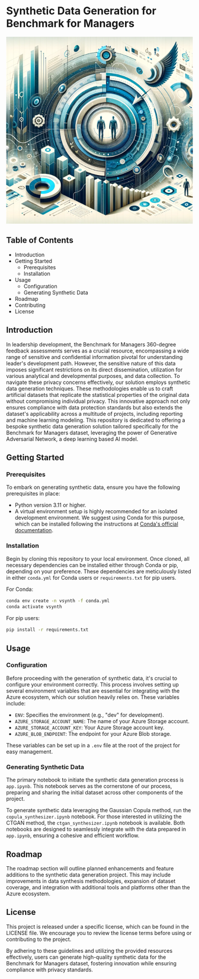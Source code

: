 # Synthetic Data Generation for Benchmark for Managers

![Synthetic Data](images/sdv.png)

## Table of Contents
- Introduction
- Getting Started
  - Prerequisites
  - Installation
- Usage
  - Configuration
  - Generating Synthetic Data
- Roadmap
- Contributing
- License

## Introduction
In leadership development, the Benchmark for Managers 360-degree feedback assessments serves as a crucial resource, encompassing a wide range of sensitive and confidential information pivotal for understanding leader's development path. However, the sensitive nature of this data imposes significant restrictions on its direct dissemination, utilization for various analytical and developmental purposes, and data collection. To navigate these privacy concerns effectively, our solution employs synthetic data generation techniques. These methodologies enable us to craft artificial datasets that replicate the statistical properties of the original data without compromising individual privacy. This innovative approach not only ensures compliance with data protection standards but also extends the dataset's applicability across a multitude of projects, including reporting and machine learning modeling. This repository is dedicated to offering a bespoke synthetic data generation solution tailored specifically for the Benchmark for Managers dataset, leveraging the power of Generative Adversarial Network, a deep learning based AI model.

## Getting Started

### Prerequisites
To embark on generating synthetic data, ensure you have the following prerequisites in place:
- Python version 3.11 or higher.
- A virtual environment setup is highly recommended for an isolated development environment. We suggest using Conda for this purpose, which can be installed following the instructions at [Conda's official documentation](https://docs.conda.io/projects/conda/en/latest/user-guide/install/download.html).

### Installation
Begin by cloning this repository to your local environment. Once cloned, all necessary dependencies can be installed either through Conda or pip, depending on your preference. These dependencies are meticulously listed in either `conda.yml` for Conda users or `requirements.txt` for pip users.

For Conda:
```bash
conda env create -n vsynth -f conda.yml
conda activate vsynth
```

For pip users:
```bash
pip install -r requirements.txt
```

## Usage

### Configuration
Before proceeding with the generation of synthetic data, it's crucial to configure your environment correctly. This process involves setting up several environment variables that are essential for integrating with the Azure ecosystem, which our solution heavily relies on. These variables include:

- `ENV`: Specifies the environment (e.g., "dev" for development).
- `AZURE_STORAGE_ACCOUNT_NAME`: The name of your Azure Storage account.
- `AZURE_STORAGE_ACCOUNT_KEY`: Your Azure Storage account key.
- `AZURE_BLOB_ENDPOINT`: The endpoint for your Azure Blob storage.

These variables can be set up in a `.env` file at the root of the project for easy management.

### Generating Synthetic Data
The primary notebook to initiate the synthetic data generation process is `app.ipynb`. This notebook serves as the cornerstone of our process, preparing and sharing the initial dataset across other components of the project.

To generate synthetic data leveraging the Gaussian Copula method, run the `copula_synthesizer.ipynb` notebook. For those interested in utilizing the CTGAN method, the `ctgan_synthesizer.ipynb` notebook is available. Both notebooks are designed to seamlessly integrate with the data prepared in `app.ipynb`, ensuring a cohesive and efficient workflow.

## Roadmap
The roadmap section will outline planned enhancements and feature additions to the synthetic data generation project. This may include improvements in data synthesis methodologies, expansion of dataset coverage, and integration with additional tools and platforms other than the Azure ecosystem.


## License
This project is released under a specific license, which can be found in the LICENSE file. We encourage you to review the license terms before using or contributing to the project.

By adhering to these guidelines and utilizing the provided resources effectively, users can generate high-quality synthetic data for the Benchmark for Managers dataset, fostering innovation while ensuring compliance with privacy standards.